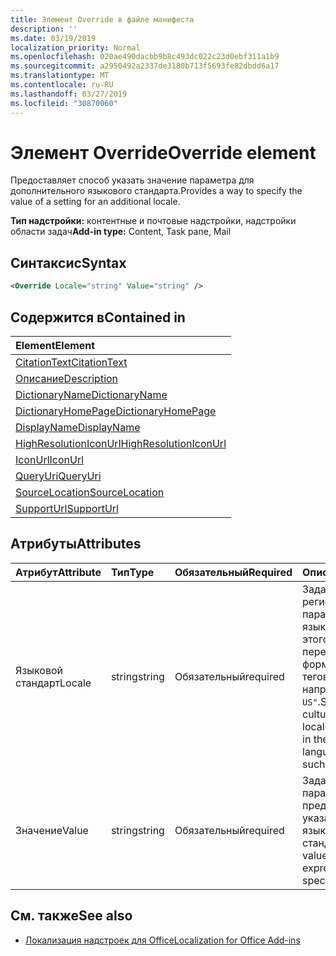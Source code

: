 ```yaml
---
title: Элемент Override в файле манифеста
description: ''
ms.date: 03/19/2019
localization_priority: Normal
ms.openlocfilehash: 020ae490dacbb9b8c493dc022c23d0ebf311a1b9
ms.sourcegitcommit: a2950492a2337de3180b713f5693fe82dbdd6a17
ms.translationtype: MT
ms.contentlocale: ru-RU
ms.lasthandoff: 03/27/2019
ms.locfileid: "30870060"
---
```

# <a name="override-element"></a><span data-ttu-id="407aa-102">Элемент Override</span><span class="sxs-lookup"><span data-stu-id="407aa-102">Override element</span></span>

<span data-ttu-id="407aa-103">Предоставляет способ указать значение параметра для дополнительного языкового стандарта.</span><span class="sxs-lookup"><span data-stu-id="407aa-103">Provides a way to specify the value of a setting for an additional locale.</span></span>

<span data-ttu-id="407aa-104">**Тип надстройки:** контентные и почтовые надстройки, надстройки области задач</span><span class="sxs-lookup"><span data-stu-id="407aa-104">**Add-in type:** Content, Task pane, Mail</span></span>

## <a name="syntax"></a><span data-ttu-id="407aa-105">Синтаксис</span><span class="sxs-lookup"><span data-stu-id="407aa-105">Syntax</span></span>

```XML
<Override Locale="string" Value="string" />
```

## <a name="contained-in"></a><span data-ttu-id="407aa-106">Содержится в</span><span class="sxs-lookup"><span data-stu-id="407aa-106">Contained in</span></span>

|<span data-ttu-id="407aa-107">**Element**</span><span class="sxs-lookup"><span data-stu-id="407aa-107">**Element**</span></span>|
|:-----|
|[<span data-ttu-id="407aa-108">CitationText</span><span class="sxs-lookup"><span data-stu-id="407aa-108">CitationText</span></span>](citationtext.md)|
|[<span data-ttu-id="407aa-109">Описание</span><span class="sxs-lookup"><span data-stu-id="407aa-109">Description</span></span>](description.md)|
|[<span data-ttu-id="407aa-110">DictionaryName</span><span class="sxs-lookup"><span data-stu-id="407aa-110">DictionaryName</span></span>](dictionaryname.md)|
|[<span data-ttu-id="407aa-111">DictionaryHomePage</span><span class="sxs-lookup"><span data-stu-id="407aa-111">DictionaryHomePage</span></span>](dictionaryhomepage.md)|
|[<span data-ttu-id="407aa-112">DisplayName</span><span class="sxs-lookup"><span data-stu-id="407aa-112">DisplayName</span></span>](displayname.md)|
|[<span data-ttu-id="407aa-113">HighResolutionIconUrl</span><span class="sxs-lookup"><span data-stu-id="407aa-113">HighResolutionIconUrl</span></span>](highresolutioniconurl.md)|
|[<span data-ttu-id="407aa-114">IconUrl</span><span class="sxs-lookup"><span data-stu-id="407aa-114">IconUrl</span></span>](iconurl.md)|
|[<span data-ttu-id="407aa-115">QueryUri</span><span class="sxs-lookup"><span data-stu-id="407aa-115">QueryUri</span></span>](queryuri.md)|
|[<span data-ttu-id="407aa-116">SourceLocation</span><span class="sxs-lookup"><span data-stu-id="407aa-116">SourceLocation</span></span>](sourcelocation.md)|
|[<span data-ttu-id="407aa-117">SupportUrl</span><span class="sxs-lookup"><span data-stu-id="407aa-117">SupportUrl</span></span>](supporturl.md)|

## <a name="attributes"></a><span data-ttu-id="407aa-118">Атрибуты</span><span class="sxs-lookup"><span data-stu-id="407aa-118">Attributes</span></span>

|<span data-ttu-id="407aa-119">**Атрибут**</span><span class="sxs-lookup"><span data-stu-id="407aa-119">**Attribute**</span></span>|<span data-ttu-id="407aa-120">**Тип**</span><span class="sxs-lookup"><span data-stu-id="407aa-120">**Type**</span></span>|<span data-ttu-id="407aa-121">**Обязательный**</span><span class="sxs-lookup"><span data-stu-id="407aa-121">**Required**</span></span>|<span data-ttu-id="407aa-122">**Описание**</span><span class="sxs-lookup"><span data-stu-id="407aa-122">**Description**</span></span>|
|:-----|:-----|:-----|:-----|
|<span data-ttu-id="407aa-123">Языковой стандарт</span><span class="sxs-lookup"><span data-stu-id="407aa-123">Locale</span></span>|<span data-ttu-id="407aa-124">string</span><span class="sxs-lookup"><span data-stu-id="407aa-124">string</span></span>|<span data-ttu-id="407aa-125">Обязательный</span><span class="sxs-lookup"><span data-stu-id="407aa-125">required</span></span>|<span data-ttu-id="407aa-126">Задает имя языка и региональных параметров для языкового стандарта этого переопределения в формате языковых тегов BCP 47, например `"en-US"`.</span><span class="sxs-lookup"><span data-stu-id="407aa-126">Specifies the culture name of the locale for this override in the BCP 47 language tag format, such as  `"en-US"`.</span></span>|
|<span data-ttu-id="407aa-127">Значение</span><span class="sxs-lookup"><span data-stu-id="407aa-127">Value</span></span>|<span data-ttu-id="407aa-128">string</span><span class="sxs-lookup"><span data-stu-id="407aa-128">string</span></span>|<span data-ttu-id="407aa-129">Обязательный</span><span class="sxs-lookup"><span data-stu-id="407aa-129">required</span></span>|<span data-ttu-id="407aa-130">Задает значение параметра, представленное для указанного языкового стандарта.</span><span class="sxs-lookup"><span data-stu-id="407aa-130">Specifies value of the setting expressed for the specified locale.</span></span>|

## <a name="see-also"></a><span data-ttu-id="407aa-131">См. также</span><span class="sxs-lookup"><span data-stu-id="407aa-131">See also</span></span>

- [<span data-ttu-id="407aa-132">Локализация надстроек для Office</span><span class="sxs-lookup"><span data-stu-id="407aa-132">Localization for Office Add-ins</span></span>](/office/dev/add-ins/develop/localization)
    

